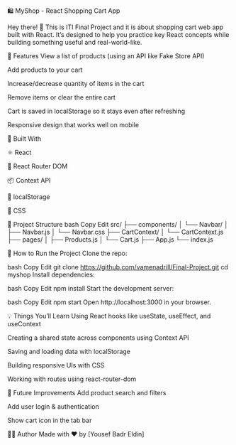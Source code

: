🛍️ MyShop - React Shopping Cart App


Hey there! 👋
This is ITI Final Project and it is about shopping cart web app built with React. It’s designed to help you practice key React concepts while building something useful and real-world-like.

🚀 Features
View a list of products (using an API like Fake Store API)

Add products to your cart

Increase/decrease quantity of items in the cart

Remove items or clear the entire cart

Cart is saved in localStorage so it stays even after refreshing

Responsive design that works well on mobile

🧰 Built With

⚛️ React

🧭 React Router DOM

📦 Context API 

💾 localStorage 

🎨 CSS

📁 Project Structure
bash
Copy
Edit
src/
├── components/
│   └── Navbar/
│       ├── Navbar.js
│       └── Navbar.css
├── CartContext/
│   └── CartContext.js
├── pages/
│   ├── Products.js
│   └── Cart.js
├── App.js
└── index.js

🧪 How to Run the Project
Clone the repo:

bash
Copy
Edit
git clone https://github.com/vamenadrill/Final-Project.git
cd myshop
Install dependencies:

bash
Copy
Edit
npm install
Start the development server:

bash
Copy
Edit
npm start
Open http://localhost:3000 in your browser.

💡 Things You’ll Learn
Using React hooks like useState, useEffect, and useContext

Creating a shared state across components using Context API

Saving and loading data with localStorage

Building responsive UIs with CSS

Working with routes using react-router-dom

📌 Future Improvements 
Add product search and filters

Add user login & authentication

Show cart icon in the tab bar

🧑‍💻 Author
Made with ❤️ by [Yousef Badr Eldin]

